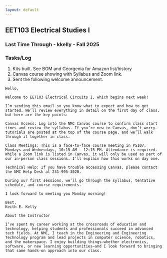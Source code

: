 ```yaml
---
layout: default
---
```


## EET103 Electrical Studies I

### Last Time Through - kkelly - Fall 2025

<h3>Tasks/Log</h3>

1. Kits built. See BOM and Georgenia for Amazon list/history
2. Canvas course showing with Syllabus and Zoom link.
3. Sent the following welcome announcement.
```
Hello,

Welcome to EET103 Electrical Circuits I, which begins next week!

I’m sending this email so you know what to expect and how to get started. We’ll review everything in detail on the first day of class, but here are the key points:

Canvas Access: Log into the NMC Canvas course to confirm class start times and review the syllabus. If you’re new to Canvas, don’t worry—tutorials are posted at the top of the course page, and we’ll walk through it together in class.

Class Meetings: This is a face-to-face course meeting in PS107, Mondays and Wednesdays, 10:15 AM – 12:15 PM. Attendance is required. While a Zoom link is listed in Canvas, it will only be used as part of our in-person class sessions. I’ll explain how this works on day one.

Technical Help: If you have trouble accessing Canvas, please contact the NMC Help Desk at 231-995-3020.

During our first sessions, we’ll go through the syllabus, tentative schedule, and course requirements.

I look forward to meeting you Monday morning!

Best,
Keith E. Kelly

About the Instructor

I’ve spent my career working at the crossroads of education and technology, helping students and professionals succeed in advanced tech fields. At NMC, I teach in the Engineering and Engineering Technology program and lead projects in computer science, robotics, and the makerspace. I enjoy building things—whether electronics, software, or new learning opportunities—and I look forward to bringing that same hands-on approach into our class.
```
